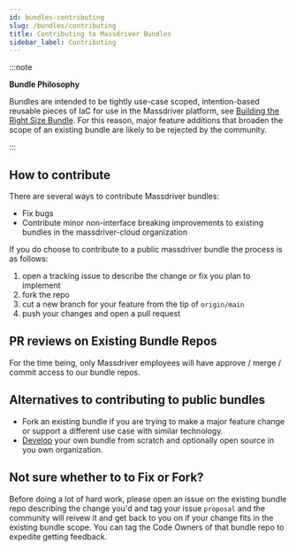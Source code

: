 ```yaml
---
id: bundles-contributing
slug: /bundles/contributing
title: Contributing to Massdriver Bundles
sidebar_label: Contributing
---
```


:::note

**Bundle Philosophy**

Bundles are intended to be tightly use-case scoped, intention-based reusable pieces of IaC
for use in the Massdriver platform, see [Building the Right Size Bundle](https://docs.massdriver.cloud/bundles/development#building-the-right-sized-bundle).
For this reason, major feature additions that broaden the scope of an existing bundle are likely to be rejected by the community.

:::

## How to contribute
There are several ways to contribute Massdriver bundles:
- Fix bugs
- Contribute minor non-interface breaking improvements to existing bundles in the massdriver-cloud organization

If you do choose to contribute to a public massdriver bundle the process is as follows:
1. open a tracking issue to describe the change or fix you plan to implement
2. fork the repo
3. cut a new branch for your feature from the tip of `origin/main`
4. push your changes and open a pull request

## PR reviews on Existing Bundle Repos
For the time being, only Massdriver employees will have approve / merge / commit access to our bundle repos.

## Alternatives to contributing to public bundles
- Fork an existing bundle if you are trying to make a major feature change or support a different use case with similar technology.
- [Develop](https://docs.massdriver.cloud/bundles/development) your own bundle from scratch and optionally open source in you own organization.

## Not sure whether to to Fix or Fork?
Before doing a lot of hard work, please open an issue on the existing bundle repo describing the change you'd
and tag your issue `proposal` and the community will reivew it and get back to you on if your change fits in
the existing bundle scope. You can tag the Code Owners of that bundle repo to expedite getting feedback.

